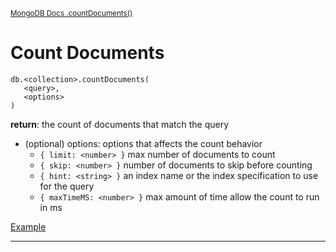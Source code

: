 <sup>[MongoDB Docs .countDocuments()](https://www.mongodb.com/docs/manual/reference/method/db.collection.countDocuments/)</sup>

# Count Documents

```mongoDB
db.<collection>.countDocuments(
   <query>,
   <options>
)
```

**return**: the count of documents that match the query

- (optional) options: options that affects the count behavior
  - `{ limit: <number> }` max number of documents to count
  - `{ skip: <number> }` number of documents to skip before counting
  - `{ hint: <string> }` an index name or the index specification to use for the query
  - `{ maxTimeMS: <number> }` max amount of time allow the count to run in ms

[Example](https://www.mongodb.com/docs/manual/reference/method/db.collection.countDocuments/#example)

---
